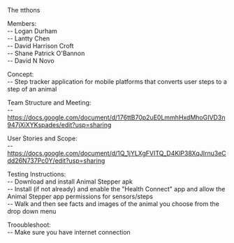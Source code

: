 The πthons

Members:\
-- Logan Durham \
-- Lantty Chen \
-- David Harrison Croft \
-- Shane Patrick O'Bannon \
-- David N Novo 

Concept: \
-- Step tracker application for mobile platforms that converts user steps to a step of an animal 

Team Structure and Meeting: \
-- https://docs.google.com/document/d/176ttB70p2uE0LmmhHxdMhoGIVD3n947jXiXYKspades/edit?usp=sharing

User Stories and Scope: \
-- https://docs.google.com/document/d/1Q_1jYLXgFVITQ_D4KlP38XqJIrnu3eCdd26N737Pc0Y/edit?usp=sharing 


Testing Instructions: \
-- Download and install Animal Stepper apk \
-- Install (if not already) and enable the "Health Connect" app and allow the Animal Stepper app permissions for sensors/steps \
-- Walk and then see facts and images of the animal you choose from the drop down menu 

Trooubleshoot: \
-- Make sure you have internet connection 
